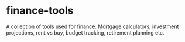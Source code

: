 # finance-tools
A collection of tools used for finance.  Mortgage calculators, investment projections, rent vs buy, budget tracking, retirement planning etc.
